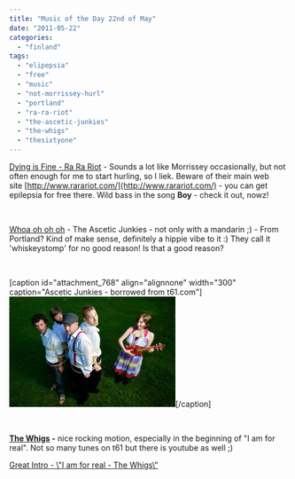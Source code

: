 ```yaml
---
title: "Music of the Day 22nd of May"
date: "2011-05-22"
categories: 
  - "finland"
tags: 
  - "elipepsia"
  - "free"
  - "music"
  - "not-morrissey-hurl"
  - "portland"
  - "ra-ra-riot"
  - "the-ascetic-junkies"
  - "the-whigs"
  - "thesixtyone"
---
```


[Dying is Fine - Ra Ra Riot](http://rarariot.tumblr.com/post/5334715256/hey-uk-europe-we-are-psyched-to-announce-that "on tumblr") - Sounds a lot like Morrissey occasionally, but not often enough for me to start hurling, so I liek. Beware of their main web site [http://www.rarariot.com/](http://www.rarariot.com/) - you can get epilepsia for free there. Wild bass in the song **Boy** - check it out, nowz!

 

[Whoa oh oh oh](http://www.thesixtyone.com/#/s/lYmaLJnYDkF/album/ "on t61") - The Ascetic Junkies - not only with a mandarin ;) - From Portland? Kind of make sense, definitely a hippie vibe to it :) They call it 'whiskeystomp' for no good reason! Is that a good reason?

 

\[caption id="attachment\_768" align="alignnone" width="300" caption="Ascetic Junkies - borrowed from t61.com"\][![Ascetic Junkies](images/whiskeystomp2.jpg "whiskeystomp2")](http://www.guldmyr.com/blog/wp-content/uploads/whiskeystomp2.jpg)\[/caption\]

 

**[The Whigs](http://www.thewhigs.com/news ".com") -** nice rocking motion, especially in the beginning of "I am for real". Not so many tunes on t61 but there is youtube as well ;)

[Great Intro - \\"I am for real - The Whigs\\"](http://www.youtube.com/watch?v=cbA3ZZAASQQ&feature=BFa&list=AVGxdCwVVULXcYmKVeLWnX6Q1I2OqJdOqr&index=2)
